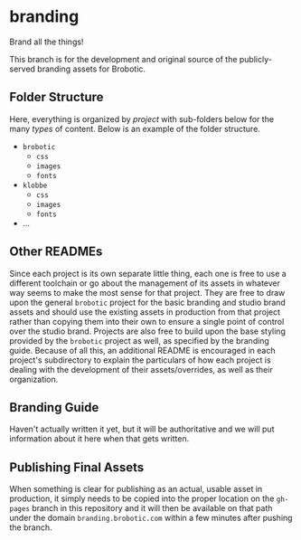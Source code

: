 # branding
Brand all the things!

This branch is for the development and original source of the publicly-served
branding assets for Brobotic.

## Folder Structure

Here, everything is organized by *project* with sub-folders below for the many
*types* of content. Below is an example of the folder structure.

  * `brobotic`
    * `css`
    * `images`
    * `fonts`
  * `klobbe`
    * `css`
    * `images`
    * `fonts`
  * ...

## Other READMEs

Since each project is its own separate little thing, each one is free to use a
different toolchain or go about the management of its assets in whatever way
seems to make the most sense for that project. They are free to draw upon the
general `brobotic` project for the basic branding and studio brand assets and
should use the existing assets in production from that project rather than
copying them into their own to ensure a single point of control over the studio
brand. Projects are also free to build upon the base styling provided by the
`brobotic` project as well, as specified by the branding guide. Because of all
this, an additional README is encouraged in each project's subdirectory to
explain the particulars of how each project is dealing with the development of
their assets/overrides, as well as their organization.

## Branding Guide

Haven't actually written it yet, but it will be authoritative and we will put
information about it here when that gets written.

## Publishing Final Assets

When something is clear for publishing as an actual, usable asset in production,
it simply needs to be copied into the proper location on the `gh-pages` branch
in this repository and it will then be available on that path under the domain
`branding.brobotic.com` within a few minutes after pushing the branch.
